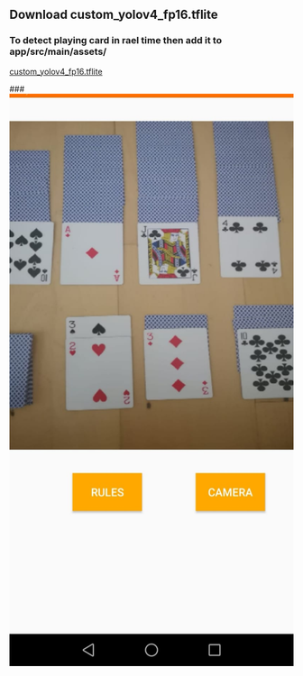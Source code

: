 ## Download custom_yolov4_fp16.tflite
### To detect playing card in rael time then add it to app/src/main/assets/
[custom_yolov4_fp16.tflite](https://drive.google.com/file/d/1dL4F1wurfWsH4YAbAtIytsFMRhEqqm5F/view?usp=sharing) 

###![alt text](https://github.com/M0-AR/CDIO_04_Android/blob/master/android_00.jpeg?raw=true)


